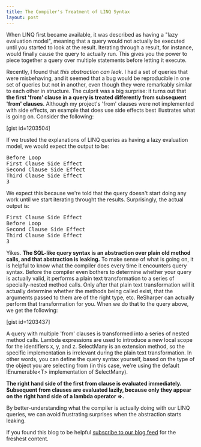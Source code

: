 ```yaml
---
title: The Compiler's Treatment of LINQ Syntax
layout: post
---
```


When LINQ first became available, it was described as having a "lazy evaluation model", meaning that a query would not actually be executed until you started to look at the result. Iterating through a result, for instance, would finally cause the query to actually run. This gives you the power to piece together a query over multiple statements before letting it execute.

Recently, I found that <em>this abstraction can leak</em>. I had a set of queries that were misbehaving, and it seemed that a bug would be reproducible in one set of queries but not in another, even though they were remarkably similar to each other in structure. The culprit was a big surprise: it turns out that <strong>the first 'from' clause in a query is treated differently from subsequent 'from' clauses</strong>. Although my project's 'from' clauses were not implemented with side effects, an example that does use side effects best illustrates what is going on. Consider the following:<!--more-->

[gist id=1203504]

If we trusted the explanations of LINQ queries as having a lazy evaluation model, we would expect the output to be:
<pre>Before Loop
First Clause Side Effect
Second Clause Side Effect
Third Clause Side Effect
3</pre>
We expect this because we're told that the query doesn't start doing any work until we start iterating throught the results. Surprisingly, the actual output is:
<pre>First Clause Side Effect
Before Loop
Second Clause Side Effect
Third Clause Side Effect
3</pre>
Yikes. <strong>The SQL-like query syntax is an abstraction over plain old method calls, and that abstraction is leaking.</strong> To make sense of what is going on, it is helpful to know what the compiler does every time it encounters query syntax. Before the compiler even bothers to determine whether your query is actually valid, it performs a plain text transformation to a series of specially-nested method calls. Only after that plain text transformation will it actually determine whether the methods being called exist, that the arguments passed to them are of the right type, etc. ReSharper can actually perform that transformation for you. When we do that to the query above, we get the following:

[gist id=1203437]

A query with multiple 'from' clauses is transformed into a series of nested method calls. Lambda expressions are used to introduce a new local scope for the identifiers x, y, and z. SelectMany is an extension method, so the specific implementation is irrelevant during the plain text transformation. In other words, you can define the query syntax yourself, based on the type of the object you are selecting from (in this case, we're using the default IEnumerable&lt;T&gt; implementation of SelectMany).

<strong>The right hand side of the first from clause is evaluated immediately. Subsequent from clauses are evaluated lazily, because only they appear on the right hand side of a lambda operator =&gt;.</strong>

By better-understanding what the compiler is actually doing with our LINQ queries, we can avoid frustrating surprises when the abstraction starts leaking.

If you found this blog to be helpful <a href="http://www.headspring.com/feed" target="_blank">subscribe to our blog feed</a> for the freshest content.